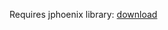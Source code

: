 Requires jphoenix library:
[download](https://github.com/Amine-Smahi/MaterialLogin.Fx/raw/master/lib/jfoenix.jar)


